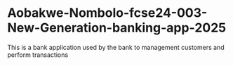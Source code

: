 # Aobakwe-Nombolo-fcse24-003-New-Generation-banking-app-2025
This is a bank application used by the bank to management customers and perform transactions
